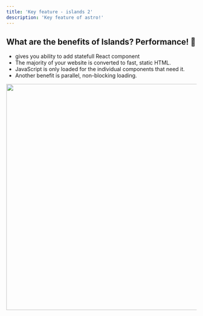 ```yaml
---
title: 'Key feature - islands 2'
description: 'Key feature of astro!'
---
```


## What are the benefits of Islands? Performance! 🚀

- gives you ability to add statefull React component
- The majority of your website is converted to fast, static HTML.
- JavaScript is only loaded for the individual components that need it.
- Another benefit is parallel, non-blocking loading.

<img src="/keynote-astro/4.png" height="600" />
